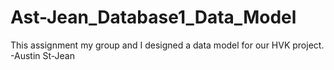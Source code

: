 # Ast-Jean_Database1_Data_Model

This assignment my group and I designed a data model for our HVK project.
-Austin St-Jean
